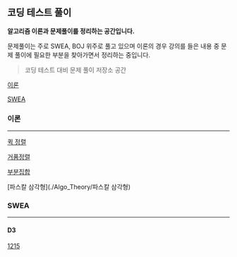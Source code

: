 ## 코딩 테스트 풀이

**알고리즘 이론과 문제풀이를 정리하는 공간입니다.**

문제풀이는 주로 SWEA, BOJ 위주로 풀고 있으며 이론의 경우 강의를 들은 내용 중 문제 풀이에 필요한 부분을 찾아가면서 정리하는 중입니다.

> 코딩 테스트 대비 문제 풀이 저장소 공간

[이론](#이론)

[SWEA](#SWEA)

### 이론

---

[퀵 정렬](./Algo_Theory/Quick_Sort)

[거품정렬](./Algo_Theory/Bubble_Sort)

[부분집합](./Algo_Theory/부분집합)

[파스칼 삼각형](./Algo_Theory/파스칼 삼각형)



### SWEA

---

#### D3

[1215](./SWEA/d3_1215)